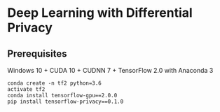 # Deep Learning with Differential Privacy

## Prerequisites
Windows 10 + CUDA 10 + CUDNN 7 + TensorFlow 2.0 with Anaconda 3
```
conda create -n tf2 python=3.6
activate tf2
conda install tensorflow-gpu==2.0.0
pip install tensorflow-privacy==0.1.0
```